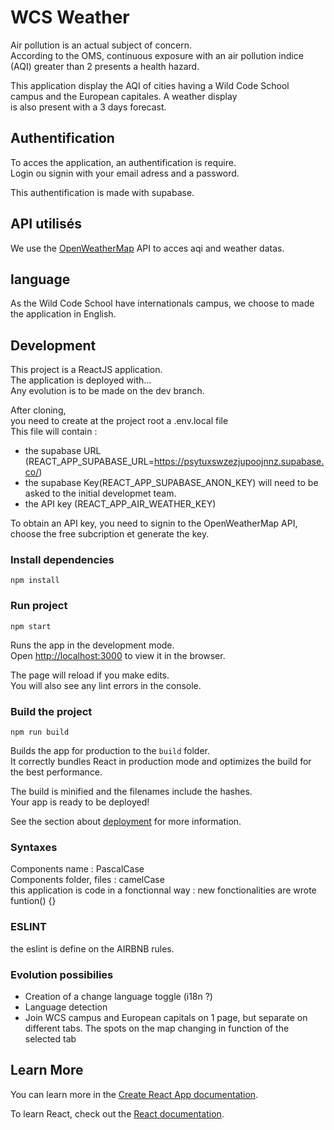 # WCS Weather

Air pollution is an actual subject of concern. \
According to the OMS, continuous exposure with an air pollution indice \
(AQI) greater than 2 presents a health hazard.

This application display the AQI of cities having a Wild Code School \
campus and the European capitales. A weather display \
is also present with a 3 days forecast.

## Authentification

To acces the application, an authentification is require. \
Login ou signin with your email adress and a password.

This authentification is made with supabase.

## API utilisés
We use the [OpenWeatherMap](https://openweathermap.org/) API to acces aqi and weather datas.

## language
As the Wild Code School have internationals campus, we choose to made the application in English.

## Development
This project is a ReactJS application. \
The application is deployed with... \
Any evolution is to be made on the dev branch.

After cloning, \
you need to create at the project root a .env.local file \
This file will contain :
- the supabase URL (REACT_APP_SUPABASE_URL=https://psytuxswzezjupoojnnz.supabase.co/)
- the supabase Key(REACT_APP_SUPABASE_ANON_KEY) will need to be asked to the initial developmet team.
- the API key (REACT_APP_AIR_WEATHER_KEY)

To obtain an API key, you need to signin to the OpenWeatherMap API, choose the free subcription et generate the key.

### Install dependencies
`npm install`
### Run project
`npm start`

Runs the app in the development mode.\
Open [http://localhost:3000](http://localhost:3000) to view it in the browser.

The page will reload if you make edits.\
You will also see any lint errors in the console.

### Build the project
`npm run build`

Builds the app for production to the `build` folder.\
It correctly bundles React in production mode and optimizes the build for the best performance.

The build is minified and the filenames include the hashes.\
Your app is ready to be deployed!

See the section about [deployment](https://facebook.github.io/create-react-app/docs/deployment) for more information.

### Syntaxes
Components name : PascalCase \
Components folder, files : camelCase \
this application is code in a fonctionnal way : new fonctionalities are wrote
funtion() {}

### ESLINT
the eslint is define on the AIRBNB rules.
### Evolution possibilies
- Creation of a change language toggle (i18n ?)
- Language detection
- Join WCS campus and European capitals on 1 page, but separate on different tabs. The spots on the map changing in function of the selected tab

## Learn More

You can learn more in the [Create React App documentation](https://facebook.github.io/create-react-app/docs/getting-started).

To learn React, check out the [React documentation](https://reactjs.org/).

